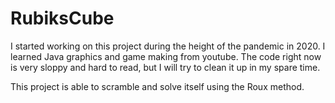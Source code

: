 # RubiksCube
I started working on this project during the height of the pandemic in 2020. I learned Java graphics and game making from youtube. 
The code right now is very sloppy and hard to read, but I will try to clean it up in my spare time. 

This project is able to scramble and solve itself using the Roux method. 
